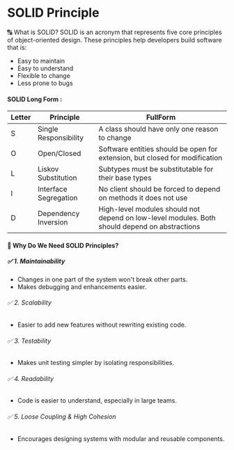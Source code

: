 
# SOLID Principle
🔠 What is SOLID?
SOLID is an acronym that represents five core principles of object-oriented design. These principles help developers build software that is:

- Easy to maintain
- Easy to understand
- Flexible to change
- Less prone to bugs
#### SOLID Long Form : 
| Letter | Principle             | FullForm                          |
|--------|-----------------------|-----------------------------------|
| S      | Single Responsibility | A class should have only one reason to change |
| O      | Open/Closed           | Software entities should be open for extension, but closed for modification |
| L      | Liskov Substitution   | Subtypes must be substitutable for their base types |
| I      | Interface Segregation | No client should be forced to depend on methods it does not use |
| D      | Dependency Inversion  | High-level modules should not depend on low-level modules. Both should depend on abstractions |

#### 🎯 Why Do We Need SOLID Principles?
##### ✅ 1. Maintainability
- Changes in one part of the system won't break other parts.
- Makes debugging and enhancements easier.

###### ✅ 2. Scalability
- Easier to add new features without rewriting existing code.

###### ✅ 3. Testability
- Makes unit testing simpler by isolating responsibilities.

###### ✅ 4. Readability
- Code is easier to understand, especially in large teams.

###### ✅ 5. Loose Coupling & High Cohesion
- Encourages designing systems with modular and reusable components.
